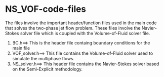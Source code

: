 # NS_VOF-code-files
The files involve the important header/function files used in the main code that solves the two-phase jet flow problem. These files involve the Navier-Stokes solver file which is coupled with the Volume-of-Fluid solver file. 

1) BC.h==> This is the header file containg boundary conditions for the main file
2) VOF_solver.h==> This file contains the Volume-of-Fluid solver used to simulate the multiphase flows.
3) NS_solver.h==> This header file contains the Navier-Stokes solver based on the Semi-Explicit methodology.
